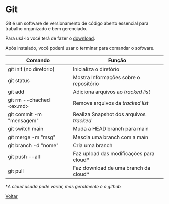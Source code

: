 # Git
Git é um software de versionamento de código aberto essencial para trabalho organizado e bem gerenciado.

Para usá-lo você terá de fazer o [download](https://git-scm.com/downloads).

Após instalado, você poderá usar o terminar para comandar o software.

|       Comando              |                  Função                |
|----------------------------|----------------------------------------|
| git init (no diretório)    | Inicializa o diretório                 |
| git status                 | Mostra Informações sobre o repositório |
| git add                    | Adiciona arquivos ao _tracked list_    |
| git rm --chached <ex.md>   | Remove arquivos da _tracked list_      |
| git commit -m "mensagem"   | Realiza Snapshot dos arquivos _tracked_|
| git switch main            | Muda a HEAD branch para main           |
| git merge -m "msg" <branch>| Mescla uma branch com a main           |
| git branch -d "nome"       | Cria uma branch                        |
| git push --all             | Faz upload das modificações para cloud*|
| git pull                   | Faz download de uma branch da cloud*   |

\*_A cloud usada pode variar, mas geralmente é o github_

[Voltar](../Readme.md)